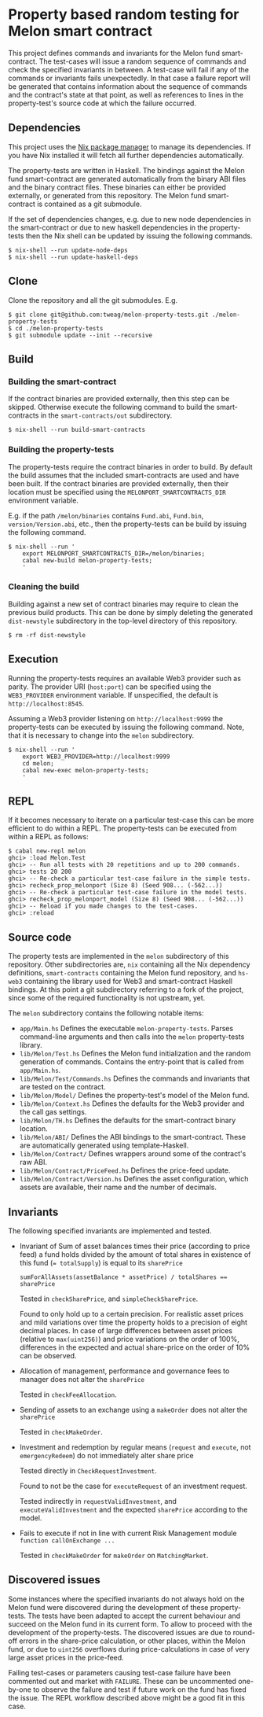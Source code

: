 # Property based random testing for Melon smart contract

This project defines commands and invariants for the Melon fund smart-contract.
The test-cases will issue a random sequence of commands and check the specified
invariants in between. A test-case will fail if any of the commands or
invariants fails unexpectedly. In that case a failure report will be generated
that contains information about the sequence of commands and the contract's
state at that point, as well as references to lines in the property-test's
source code at which the failure occurred.


## Dependencies

This project uses the [Nix package manager][nix] to manage its dependencies.
If you have Nix installed it will fetch all further dependencies automatically.

[nix]: https://nixos.org/nix/

The property-tests are written in Haskell. The bindings against the Melon fund
smart-contract are generated automatically from the binary ABI files and the
binary contract files. These binaries can either be provided externally, or
generated from this repository. The Melon fund smart-contract is contained as a
git submodule.

If the set of dependencies changes, e.g. due to new node dependencies in the
smart-contract or due to new haskell dependencies in the property-tests then
the Nix shell can be updated by issuing the following commands.

``` shell
$ nix-shell --run update-node-deps
$ nix-shell --run update-haskell-deps
```


## Clone

Clone the repository and all the git submodules. E.g.

``` shell
$ git clone git@github.com:tweag/melon-property-tests.git ./melon-property-tests
$ cd ./melon-property-tests
$ git submodule update --init --recursive
```


## Build

### Building the smart-contract

If the contract binaries are provided externally, then this step can be
skipped. Otherwise execute the following command to build the smart-contracts
in the `smart-contracts/out` subdirectory.

``` shell
$ nix-shell --run build-smart-contracts
```

### Building the property-tests

The property-tests require the contract binaries in order to build. By default
the build assumes that the included smart-contracts are used and have been
built. If the contract binaries are provided externally, then their location
must be specified using the `MELONPORT_SMARTCONTRACTS_DIR` environment
variable.

E.g. if the path `/melon/binaries` contains `Fund.abi`, `Fund.bin`,
`version/Version.abi`, etc., then the property-tests can be build by issuing
the following command.

``` shell
$ nix-shell --run '
    export MELONPORT_SMARTCONTRACTS_DIR=/melon/binaries;
    cabal new-build melon-property-tests;
    '
```


### Cleaning the build

Building against a new set of contract binaries may require to clean the
previous build products. This can be done by simply deleting the generated
`dist-newstyle` subdirectory in the top-level directory of this repository.

``` shell
$ rm -rf dist-newstyle
```


## Execution

Running the property-tests requires an available Web3 provider such as parity.
The provider URI (`host:port`) can be specified using the `WEB3_PROVIDER`
environment variable. If unspecified, the default is `http://localhost:8545`.

Assuming a Web3 provider listening on `http://localhost:9999` the
property-tests can be executed by issuing the following command. Note, that it
is necessary to change into the `melon` subdirectory.

``` shell
$ nix-shell --run '
    export WEB3_PROVIDER=http://localhost:9999
    cd melon;
    cabal new-exec melon-property-tests;
    '
```


## REPL

If it becomes necessary to iterate on a particular test-case this can be more
efficient to do within a REPL. The property-tests can be executed from within a
REPL as follows:

``` shell
$ cabal new-repl melon
ghci> :load Melon.Test
ghci> -- Run all tests with 20 repetitions and up to 200 commands.
ghci> tests 20 200
ghci> -- Re-check a particular test-case failure in the simple tests.
ghci> recheck_prop_melonport (Size 8) (Seed 908... (-562...))
ghci> -- Re-check a particular test-case failure in the model tests.
ghci> recheck_prop_melonport_model (Size 8) (Seed 908... (-562...))
ghci> -- Reload if you made changes to the test-cases.
ghci> :reload
```


## Source code

The property tests are implemented in the `melon` subdirectory of this
repository. Other subdirectories are, `nix` containing all the Nix dependency
definitions, `smart-contracts` containing the Melon fund repository, and
`hs-web3` containing the library used for Web3 and smart-contract Haskell
bindings. At this point a git subdirectory referring to a fork of the project,
since some of the required functionality is not upstream, yet.

The `melon` subdirectory contains the following notable items:

- `app/Main.hs`
    Defines the executable `melon-property-tests`. Parses command-line
    arguments and then calls into the `melon` property-tests library.
- `lib/Melon/Test.hs`
    Defines the Melon fund initialization and the random generation of
    commands. Contains the entry-point that is called from `app/Main.hs`.
- `lib/Melon/Test/Commands.hs`
    Defines the commands and invariants that are tested on the contract.
- `lib/Melon/Model/`
    Defines the property-test's model of the Melon fund.
- `lib/Melon/Context.hs`
    Defines the defaults for the Web3 provider and the call gas settings.
- `lib/Melon/TH.hs`
    Defines the defaults for the smart-contract binary location.
- `lib/Melon/ABI/`
    Defines the ABI bindings to the smart-contract. These are automatically
    generated using template-Haskell.
- `lib/Melon/Contract/`
    Defines wrappers around some of the contract's raw ABI.
- `lib/Melon/Contract/PriceFeed.hs`
    Defines the price-feed update.
- `lib/Melon/Contract/Version.hs`
    Defines the asset configuration, which assets are available, their name and
    the number of decimals.


## Invariants

The following specified invariants are implemented and tested.

- Invariant of Sum of asset balances times their price (according to price
    feed) a fund holds divided by the amount of total shares in existence of
    this fund (`= totalSupply`) is equal to its `sharePrice`
    ```
    sumForAllAssets(assetBalance * assetPrice) / totalShares == sharePrice
    ```

    Tested in `checkSharePrice`, and `simpleCheckSharePrice`.

    Found to only hold up to a certain precision. For realistic asset prices
    and mild variations over time the property holds to a precision of eight
    decimal places. In case of large differences between asset prices (relative
    to `max(uint256)`) and price variations on the order of 100%, differences
    in the expected and actual share-price on the order of 10% can be observed.

- Allocation of management, performance and governance fees to manager does not
    alter the `sharePrice`

    Tested in `checkFeeAllocation`.

- Sending of assets to an exchange using a `makeOrder` does not alter the
    `sharePrice`

    Tested in `checkMakeOrder`.

- Investment and redemption by regular means (`request` and `execute`, not
    `emergencyRedeem`) do not immediately alter share price

    Tested directly in `CheckRequestInvestment`.
    
    Found to not be the case for `executeRequest` of an investment request.

    Tested indirectly in `requestValidInvestment`, and `executeValidInvestment`
    and the expected `sharePrice` according to the model.

- Fails to execute if not in line with current Risk Management module
    `function callOnExchange ...`

    Tested in `checkMakeOrder` for `makeOrder` on `MatchingMarket`.


## Discovered issues

Some instances where the specified invariants do not always hold on the Melon
fund were discovered during the development of these property-tests. The tests
have been adapted to accept the current behaviour and succeed on the Melon fund
in its current form. To allow to proceed with the development of the
property-tests. The discovered issues are due to round-off errors in the
share-price calculation, or other places, within the Melon fund, or due to
`uint256` overflows during price-calculations in case of very large asset
prices in the price-feed.

Failing test-cases or parameters causing test-case failure have been commented
out and market with `FAILURE`. These can be uncommented one-by-one to observe
the failure and test if future work on the fund has fixed the issue. The REPL
workflow described above might be a good fit in this case.
